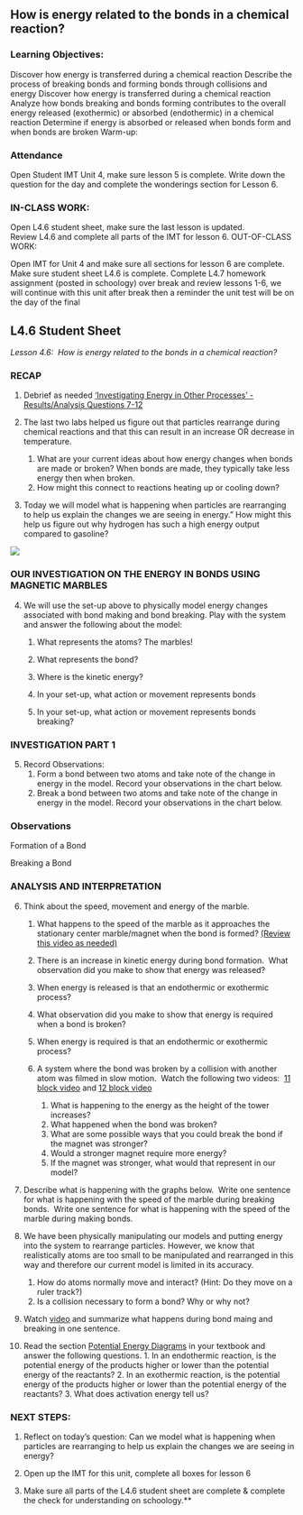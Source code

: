 ## How is energy related to the bonds in a chemical reaction? 

### Learning Objectives:

Discover how energy is transferred during a chemical reaction
Describe the process of breaking bonds and forming bonds through collisions and energy
Discover how energy is transferred during a chemical reaction
Analyze how bonds breaking and bonds forming contributes to the overall energy released (exothermic) or absorbed (endothermic) in a chemical reaction
Determine if energy is absorbed or released when bonds form and when bonds are broken
Warm-up: 

### Attendance 
Open Student IMT Unit 4, make sure lesson 5 is complete. 
Write down the question for the day and complete the wonderings section for Lesson 6. 

### IN-CLASS WORK:

Open L4.6 student sheet, make sure the last lesson is updated.  
Review L4.6 and complete all parts of the IMT for lesson 6.
OUT-OF-CLASS WORK:

Open IMT for Unit 4 and make sure all sections for lesson 6 are complete. Make sure student sheet L4.6 is complete.
Complete L4.7 homework assignment (posted in schoology) over break and review lessons 1-6, we will continue with this unit after break then a reminder the unit test will be on the day of the final

## L4.6 Student Sheet
*Lesson 4.6:  How is energy related to the bonds in a chemical reaction?*

### RECAP

1.  Debrief as needed [‘Investigating Energy in Other Processes’ - Results/Analysis Questions 7-12](https://docs.google.com/document/d/14NbhZ77qICXvFtBspTx5pvkw8sD7UZ5P/edit?usp=sharing&ouid=109948528685555271038&rtpof=true&sd=true)

2.  The last two labs helped us figure out that particles rearrange during chemical reactions and that this can result in an increase OR decrease in temperature. 
	1.  What are your current ideas about how energy changes when bonds are made or broken?
		When bonds are made, they typically take less energy then when broken.
	2.  How might this connect to reactions heating up or cooling down?
		

3.  Today we will model what is happening when particles are rearranging to help us explain the changes we are seeing in energy.” How might this help us figure out why hydrogen has such a high energy output compared to gasoline?

![](https://lh6.googleusercontent.com/0ZUQt6J_dns2hZkoHpV2Wv21DNVxrum15Gf5niX3ykRCPw2YmRVhP-pLaQRT1CwezfvmR6Hjf20Gsm05J1MVFBW-cubHbkRcRPLN95Y1PqwyN198I2Llp1sFNJkWKXELg1mFEyOYuh3BuMuvfcqTeEdZtnPgNWxQkCDiaCoWj1-cHomAgK1Zdsa3HjqRGAtaSoCIoHhEhA)  

### OUR INVESTIGATION ON THE ENERGY IN BONDS USING MAGNETIC MARBLES

4.  We will use the set-up above to physically model energy changes associated with bond making and bond breaking. Play with the system and answer the following about the model:
	1. What represents the atoms?
		The marbles!
	2. What represents the bond?
		
		
	3.  Where is the kinetic energy?
	4.  In your set-up, what action or movement represents bonds
	5.  In your set-up, what action or movement represents bonds breaking?
  

### INVESTIGATION PART 1 

5.  Record Observations:
	1. Form a bond between two atoms and take note of the change in energy in the model. Record your observations in the chart below.
	2. Break a bond between two atoms and take note of the change in energy in the model. Record your observations in the chart below.

  

  

### Observations

Formation of a Bond

  

Breaking a Bond

  

  

### ANALYSIS AND INTERPRETATION 

6.  Think about the speed, movement and energy of the marble. 
	1. What happens to the speed of the marble as it approaches the stationary center marble/magnet when the bond is formed? [(Review this video as needed)](https://drive.google.com/file/d/19IaTZHYYD1QVqlEVh62TJkkcP5V8HOZn/view?usp=sharing)
	
	2. There is an increase in kinetic energy during bond formation.  What observation did you make to show that energy was released?
    
	3. When energy is released is that an endothermic or exothermic process?
    
	4. What observation did you make to show that energy is required when a bond is broken?
	
	5. When energy is required is that an endothermic or exothermic process?
	
	6.  A system where the bond was broken by a collision with another atom was filmed in slow motion.  Watch the following two videos:  [11 block video](https://drive.google.com/file/d/1TsvmIKmGDAy8MkKW16G4CmS8qj-76SP_/view?usp=sharing) and [12 block video](https://drive.google.com/file/d/1U4tlb3Fiv9ecCeHmNknLfhZlyzYmCUbt/view?usp=sharing)
		1.  What is happening to the energy as the height of the tower increases?
		2.  What happened when the bond was broken?
		3.  What are some possible ways that you could break the bond if the magnet was stronger?
		4.  Would a stronger magnet require more energy?
		5.  If the magnet was stronger, what would that represent in our model?

7.  Describe what is happening with the graphs below.  Write one sentence for what is happening with the speed of the marble during breaking bonds.  Write one sentence for what is happening with the speed of the marble during making bonds.   

8.  We have been physically manipulating our models and putting energy into the system to rearrange particles. However, we know that realistically atoms are too small to be manipulated and rearranged in this way and therefore our current model is limited in its accuracy. 
	1.  How do atoms normally move and interact? (Hint: Do they move on a ruler track?)
	2.  Is a collision necessary to form a bond? Why or why not?
    

9.  Watch [video](https://www.youtube.com/watch?v=dvJaBUxaYuk) and summarize what happens during bond maing and breaking in one sentence.
    

  
  

10.  Read the section [Potential Energy Diagrams](https://flexbooks.ck12.org/cbook/ck-12-chemistry-flexbook-2.0/section/18.4/primary/lesson/potential-energy-diagrams-chem/) in your textbook and answer the following questions.
	1.  In an endothermic reaction, is the potential energy of the products higher or lower than the potential energy of the reactants?
	2.  In an exothermic reaction, is the potential energy of the products higher or lower than the potential energy of the reactants?
	3.  What does activation energy tell us?
    

### NEXT STEPS:

1.  Reflect on today’s question: Can we model what is happening when particles are rearranging to help us explain the changes we are seeing in energy?
    
2.  Open up the IMT for this unit, complete all boxes for lesson 6
    
3.  Make sure all parts of the L4.6 student sheet are complete & complete the check for understanding on schoology.**